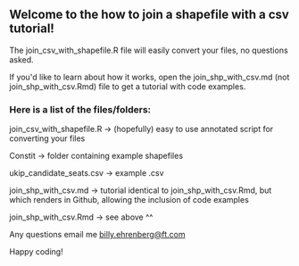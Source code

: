 <h2>Welcome to the how to join a shapefile with a csv tutorial!</h2>

The join_csv_with_shapefile.R file will easily convert your files, no questions asked. 

If you'd like to learn about how it works, open the
join_shp_with_csv.md (not join_shp_with_csv.Rmd) file to get a tutorial with code examples.

<h3>Here is a list of the files/folders:</h3>

join_csv_with_shapefile.R -> (hopefully) easy to use  annotated script for converting your files

Constit -> folder containing example shapefiles

ukip_candidate_seats.csv -> example .csv

join_shp_with_csv.md -> tutorial identical to join_shp_with_csv.Rmd, 
                        but which renders in Github,
                        allowing the inclusion of code examples

join_shp_with_csv.Rmd -> see above ^^

Any questions email me billy.ehrenberg@ft.com

Happy coding!
